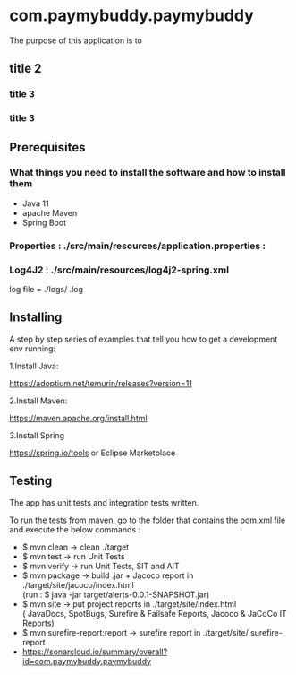 # com.paymybuddy.paymybuddy
The purpose of this application is to 

## title 2

### title 3

### title 3

## Prerequisites

### What things you need to install the software and how to install them

- Java 11
- apache Maven
- Spring Boot

### Properties : ./src/main/resources/application.properties :

### Log4J2 : ./src/main/resources/log4j2-spring.xml
log file  = ./logs/       .log

## Installing

A step by step series of examples that tell you how to get a development env running:

1.Install Java:

https://adoptium.net/temurin/releases?version=11

2.Install Maven:

https://maven.apache.org/install.html

3.Install Spring

https://spring.io/tools
or Eclipse Marketplace

## Testing

The app has unit tests and integration tests written.

To run the tests from maven, go to the folder that contains the pom.xml file and execute the below commands :

- $ mvn clean		→ clean ./target
- $ mvn test		→ run Unit Tests
- $ mvn verify		→ run Unit Tests, SIT and AIT
- $ mvn package		→ build .jar + Jacoco report in ./target/site/jacoco/index.html  
					(run : $ java -jar target/alerts-0.0.1-SNAPSHOT.jar)
- $ mvn site 		→ put project reports in ./target/site/index.html  
					( JavaDocs, SpotBugs, Surefire & Failsafe Reports, Jacoco & JaCoCo IT Reports)
- $ mvn surefire-report:report → surefire report in	./target/site/ surefire-report
- https://sonarcloud.io/summary/overall?id=com.paymybuddy.paymybuddy






